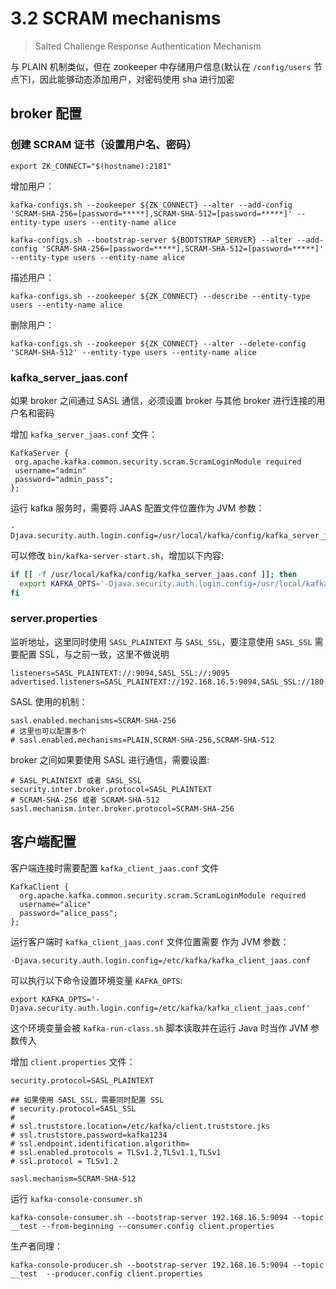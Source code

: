 # 3.2 SCRAM mechanisms

> Salted Challenge Response Authentication Mechanism

与 PLAIN 机制类似，但在 zookeeper 中存储用户信息(默认在 `/config/users` 节点下)，因此能够动态添加用户，对密码使用 sha 进行加密

## broker 配置

### 创建 SCRAM 证书（设置用户名、密码）

    export ZK_CONNECT="$(hostname):2181"

增加用户：

    kafka-configs.sh --zookeeper ${ZK_CONNECT} --alter --add-config 'SCRAM-SHA-256=[password=*****],SCRAM-SHA-512=[password=*****]' --entity-type users --entity-name alice

    kafka-configs.sh --bootstrap-server ${BOOTSTRAP_SERVER} --alter --add-config 'SCRAM-SHA-256=[password=*****],SCRAM-SHA-512=[password=*****]' --entity-type users --entity-name alice

描述用户：

    kafka-configs.sh --zookeeper ${ZK_CONNECT} --describe --entity-type users --entity-name alice

删除用户：

    kafka-configs.sh --zookeeper ${ZK_CONNECT} --alter --delete-config 'SCRAM-SHA-512' --entity-type users --entity-name alice

### kafka_server_jaas.conf

如果 broker 之间通过 SASL 通信，必须设置 broker 与其他 broker 进行连接的用户名和密码

增加 `kafka_server_jaas.conf` 文件：

```
KafkaServer {
 org.apache.kafka.common.security.scram.ScramLoginModule required
 username="admin"
 password="admin_pass";
};
```

运行 kafka 服务时，需要将 JAAS 配置文件位置作为 JVM 参数：

    -Djava.security.auth.login.config=/usr/local/kafka/config/kafka_server_jaas.conf

可以修改 `bin/kafka-server-start.sh`，增加以下内容:

``` sh
if [[ -f /usr/local/kafka/config/kafka_server_jaas.conf ]]; then
  export KAFKA_OPTS='-Djava.security.auth.login.config=/usr/local/kafka/config/kafka_server_jaas.conf'
fi
```

### server.properties

监听地址，这里同时使用 `SASL_PLAINTEXT` 与 `SASL_SSL`，要注意使用 `SASL_SSL` 需要配置 SSL，与之前一致，这里不做说明

``` jproperties
listeners=SASL_PLAINTEXT://:9094,SASL_SSL://:9095
advertised.listeners=SASL_PLAINTEXT://192.168.16.5:9094,SASL_SSL://180.76.140.179:9095
```

SASL 使用的机制：

``` jproperties
sasl.enabled.mechanisms=SCRAM-SHA-256
# 这里也可以配置多个
# sasl.enabled.mechanisms=PLAIN,SCRAM-SHA-256,SCRAM-SHA-512
```

broker 之间如果要使用 SASL 进行通信，需要设置:

``` jproperties
# SASL_PLAINTEXT 或者 SASL_SSL
security.inter.broker.protocol=SASL_PLAINTEXT
# SCRAM-SHA-256 或者 SCRAM-SHA-512
sasl.mechanism.inter.broker.protocol=SCRAM-SHA-256
```

## 客户端配置

客户端连接时需要配置 `kafka_client_jaas.conf` 文件

```
KafkaClient {
  org.apache.kafka.common.security.scram.ScramLoginModule required
  username="alice"
  password="alice_pass";
};
```

运行客户端时 `kafka_client_jaas.conf` 文件位置需要 作为 JVM 参数：

    -Djava.security.auth.login.config=/etc/kafka/kafka_client_jaas.conf

可以执行以下命令设置环境变量 `KAFKA_OPTS`:

    export KAFKA_OPTS='-Djava.security.auth.login.config=/etc/kafka/kafka_client_jaas.conf'

这个环境变量会被 `kafka-run-class.sh` 脚本读取并在运行 Java 时当作 JVM 参数传入

<!--
可以修改 `bin/kafka-console-consumer.sh`

``` bash
exec $(dirname $0)/kafka-run-class.sh -Djava.security.auth.login.config=/etc/kafka/conf/kafka_client_jaas.conf kafka.tools.ConsoleConsumer "$@"
```
-->

增加 `client.properties` 文件：

``` jproperties
security.protocol=SASL_PLAINTEXT

## 如果使用 SASL_SSL，需要同时配置 SSL
# security.protocol=SASL_SSL
#
# ssl.truststore.location=/etc/kafka/client.truststore.jks
# ssl.truststore.password=kafka1234
# ssl.endpoint.identification.algorithm=
# ssl.enabled.protocols = TLSv1.2,TLSv1.1,TLSv1
# ssl.protocol = TLSv1.2

sasl.mechanism=SCRAM-SHA-512
```

运行 `kafka-console-consumer.sh`

    kafka-console-consumer.sh --bootstrap-server 192.168.16.5:9094 --topic __test --from-beginning --consumer.config client.properties

生产者同理：

    kafka-console-producer.sh --bootstrap-server 192.168.16.5:9094 --topic __test  --producer.config client.properties

